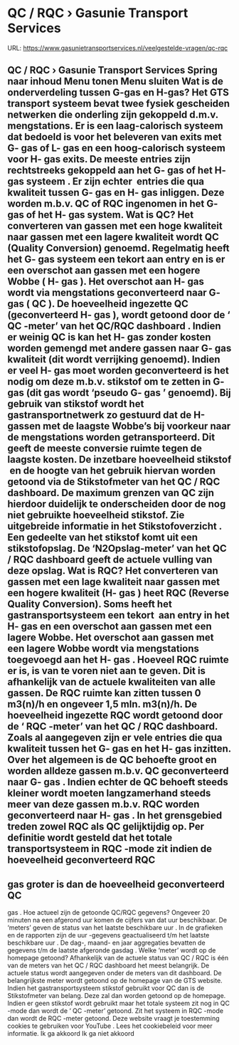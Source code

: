 # QC / RQC › Gasunie Transport Services

URL: https://www.gasunietransportservices.nl/veelgestelde-vragen/qc-rqc

QC / RQC › Gasunie Transport Services
Spring naar inhoud
Menu tonen
Menu sluiten
Wat is de onderverdeling tussen G-gas en H-gas?
Het
GTS
transport
systeem
bevat twee fysiek gescheiden netwerken die onderling zijn gekoppeld d.m.v. mengstations. Er is een laag-calorisch
systeem
dat bedoeld is voor het beleveren van exits met G-
gas
of L-
gas
en een hoog-calorisch
systeem
voor H-
gas
exits.
De meeste entries zijn rechtstreeks gekoppeld aan het G-
gas
of het H-
gas
systeem
. Er zijn echter  entries die qua kwaliteit tussen G-
gas
en H-
gas
inliggen. Deze worden m.b.v.
QC
of
RQC
ingenomen in het G-
gas
of het H-
gas
system.
Wat is QC?
Het converteren van gassen met een hoge kwaliteit naar gassen met een lagere kwaliteit wordt
QC
(Quality Conversion)
genoemd.
Regelmatig heeft het G-
gas
systeem
een tekort aan entry en is er een overschot aan gassen met een hogere Wobbe ( H-
gas
). Het overschot aan H-
gas
wordt via mengstations geconverteerd naar G-
gas
(
QC
). De hoeveelheid ingezette
QC
(geconverteerd H-
gas
), wordt getoond door de ‘
QC
-meter’ van het
QC/RQC dashboard
. Indien er weinig
QC
is kan het H-
gas
zonder kosten worden gemengd met andere gassen naar G-
gas
kwaliteit (dit wordt verrijking genoemd). Indien er veel H-
gas
moet worden geconverteerd is het nodig om deze m.b.v. stikstof om te zetten in G-
gas
(dit
gas
wordt ‘pseudo G-
gas
’ genoemd).
Bij gebruik van stikstof wordt het gastransportnetwerk zo gestuurd dat de H-gassen met de laagste Wobbe’s bij voorkeur naar de mengstations worden getransporteerd. Dit geeft de meeste conversie ruimte tegen de laagste kosten.
De inzetbare hoeveelheid stikstof  en de hoogte van het gebruik hiervan worden getoond via de Stikstofmeter van het
QC
/
RQC
dashboard. De maximum grenzen van
QC
zijn hierdoor duidelijk te onderscheiden door de nog niet gebruikte hoeveelheid stikstof. Zie uitgebreide informatie in het
Stikstofoverzicht
.
Een gedeelte van het stikstof komt uit een stikstofopslag. De ‘N2Opslag-meter’ van het
QC
/
RQC
dashboard geeft de actuele vulling van deze opslag.
Wat is RQC?
Het converteren van gassen met een lage kwaliteit naar gassen met een hogere kwaliteit (H-
gas
) heet
RQC
(Reverse Quality Conversion).
Soms heeft het gastransportsysteem een tekort  aan entry in het H-
gas
en een overschot aan gassen met een lagere Wobbe. Het overschot aan gassen met een lagere Wobbe wordt via mengstations toegevoegd aan het H-
gas
.
Hoeveel
RQC
ruimte er is, is van te voren niet aan te geven. Dit is afhankelijk van de actuele kwaliteiten van alle gassen. De
RQC
ruimte kan zitten tussen 0 m3(n)/h en ongeveer 1,5 mln. m3(n)/h. De hoeveelheid ingezette
RQC
wordt getoond door de ‘
RQC
-meter’ van het
QC
/
RQC
dashboard.
Zoals al aangegeven zijn er vele entries die qua kwaliteit tussen het G-
gas
en het H-
gas
inzitten. Over het algemeen is de
QC
behoefte groot en worden alldeze gassen m.b.v.
QC
geconverteerd naar G-
gas
. Indien echter de
QC
behoeft steeds kleiner wordt moeten langzamerhand steeds meer van deze gassen m.b.v.
RQC
worden geconverteerd naar H-
gas
. In het grensgebied treden zowel
RQC
als
QC
gelijktijdig op. Per definitie wordt gesteld dat het totale transportsysteem in
RQC
-mode zit indien de hoeveelheid geconverteerd
RQC
-
gas
groter is dan de hoeveelheid geconverteerd
QC
-
gas
.
Hoe actueel zijn de getoonde QC/RQC gegevens?
Ongeveer 20 minuten na een afgerond
uur
komen de cijfers van dat
uur
beschikbaar. De ‘meters’ geven de status van het laatste beschikbare
uur
. In de grafieken en de rapporten zijn de
uur
-gegevens geactualiseerd t/m het laatste beschikbare
uur
. De dag-, maand- en jaar aggregaties bevatten de gegevens t/m de laatste afgeronde
gasdag
.
Welke ‘meter’ wordt op de homepage getoond?
Afhankelijk van de actuele status van
QC
/
RQC
is één van de meters van het
QC
/
RQC
dashboard het meest belangrijk. De actuele status wordt aangegeven onder de meters van dit dashboard. De belangrijkste meter wordt getoond op de homepage van de
GTS
website.
Indien het gastransportsysteem stikstof gebruikt voor
QC
dan is de Stikstofmeter van belang. Deze zal dan worden getoond op de homepage. Indien er geen stikstof wordt gebruikt maar het totale
systeem
zit nog in
QC
-mode dan wordt de ‘
QC
-meter’ getoond. Zit het
systeem
in
RQC
-mode dan wordt de
RQC
-meter getoond.
Deze website vraagt je toestemming cookies te gebruiken voor
YouTube
. Lees het
cookiebeleid
voor meer informatie.
Ik ga akkoord
Ik ga niet akkoord